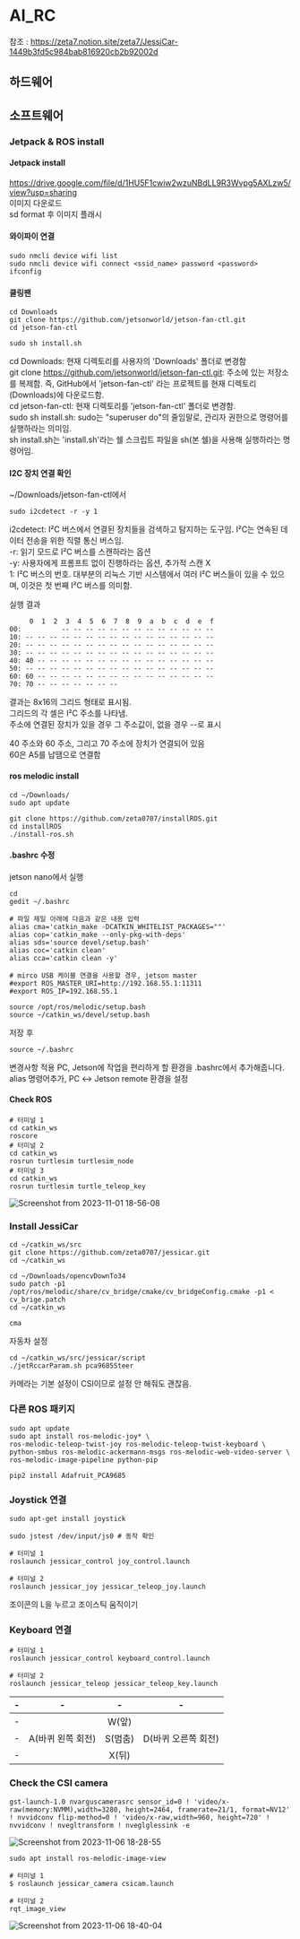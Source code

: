 # AI_RC
참조 : https://zeta7.notion.site/zeta7/JessiCar-1449b3fd5c984bab816920cb2b92002d
## 하드웨어

## 소프트웨어
### Jetpack & ROS install
#### Jetpack install
https://drive.google.com/file/d/1HU5F1cwiw2wzuNBdLL9R3Wvpg5AXLzw5/view?usp=sharing  
이미지 다운로드  
sd format 후 이미지 플래시  

#### 와이파이 연결
```
sudo nmcli device wifi list
sudo nmcli device wifi connect <ssid_name> password <password>
ifconfig
```

#### 쿨링팬
```
cd Downloads
git clone https://github.com/jetsonworld/jetson-fan-ctl.git
cd jetson-fan-ctl

sudo sh install.sh
```

cd Downloads: 현재 디렉토리를 사용자의 'Downloads' 폴더로 변경함  
git clone https://github.com/jetsonworld/jetson-fan-ctl.git: 주소에 있는 저장소를 복제함. 즉, GitHub에서 'jetson-fan-ctl' 라는 프로젝트를 현재 디렉토리(Downloads)에 다운로드함.  
cd jetson-fan-ctl: 현재 디렉토리를 'jetson-fan-ctl' 폴더로 변경함.  
sudo sh install.sh: sudo는 "superuser do"의 줄임말로, 관리자 권한으로 명령어를 실행하라는 의미임.  
sh install.sh는 'install.sh'라는 쉘 스크립트 파일을 sh(본 쉘)을 사용해 실행하라는 명령어임.  

#### I2C 장치 연결 확인
~/Downloads/jetson-fan-ctl에서
```
sudo i2cdetect -r -y 1
```
i2cdetect: I²C 버스에서 연결된 장치들을 검색하고 탐지하는 도구임. I²C는 연속된 데이터 전송을 위한 직렬 통신 버스임.  
-r: 읽기 모드로 I²C 버스를 스캔하라는 옵션  
-y: 사용자에게 프롬프트 없이 진행하라는 옵션, 추가적 스캔 X  
1: I²C 버스의 번호. 대부분의 리눅스 기반 시스템에서 여러 I²C 버스들이 있을 수 있으며, 이것은 첫 번째 I²C 버스를 의미함.  
  
실행 결과
```
     0  1  2  3  4  5  6  7  8  9  a  b  c  d  e  f
00:          -- -- -- -- -- -- -- -- -- -- -- -- -- 
10: -- -- -- -- -- -- -- -- -- -- -- -- -- -- -- -- 
20: -- -- -- -- -- -- -- -- -- -- -- -- -- -- -- -- 
30: -- -- -- -- -- -- -- -- -- -- -- -- -- -- -- -- 
40: 40 -- -- -- -- -- -- -- -- -- -- -- -- -- -- -- 
50: -- -- -- -- -- -- -- -- -- -- -- -- -- -- -- -- 
60: 60 -- -- -- -- -- -- -- -- -- -- -- -- -- -- -- 
70: 70 -- -- -- -- -- -- --
```
결과는 8x16의 그리드 형태로 표시됨.  
그리드의 각 셀은 I²C 주소를 나타냄.  
주소에 연결된 장치가 있을 경우 그 주소값이, 없을 경우 --로 표시  
  
40 주소와 60 주소, 그리고 70 주소에 장치가 연결되어 있음  
60은 A5를 납땜으로 연결함

#### ros melodic install
```
cd ~/Downloads/
sudo apt update

git clone https://github.com/zeta0707/installROS.git
cd installROS
./install-ros.sh
```

#### .bashrc 수정
jetson nano에서 실행
```
cd
gedit ~/.bashrc 
```
```
# 파일 제일 아래에 다음과 같은 내용 입력
alias cma='catkin_make -DCATKIN_WHITELIST_PACKAGES=""'
alias cop='catkin_make --only-pkg-with-deps'
alias sds='source devel/setup.bash'
alias coc='catkin clean'
alias cca='catkin clean -y'

# mirco USB 케이블 연결을 사용할 경우, jetson master
#export ROS_MASTER_URI=http://192.168.55.1:11311
#export ROS_IP=192.168.55.1

source /opt/ros/melodic/setup.bash
source ~/catkin_ws/devel/setup.bash
```
저장 후
```
source ~/.bashrc
```
변경사항 적용
PC, Jetson에 작업을 편리하게 할 환경을 .bashrc에서 추가해줍니다. alias 명령어추가, PC ↔ Jetson remote 환경을 설정

#### Check ROS
```
# 터미널 1
cd catkin_ws
roscore
# 터미널 2
cd catkin_ws
rosrun turtlesim turtlesim_node
# 터미널 3
cd catkin_ws
rosrun turtlesim turtle_teleop_key
```
![Screenshot from 2023-11-01 18-56-08](https://github.com/server-123/AI_RC/assets/73692229/afec4eb0-3285-4007-93bb-dfee60dff6fd)


### Install JessiCar
```
cd ~/catkin_ws/src
git clone https://github.com/zeta0707/jessicar.git
cd ~/catkin_ws

cd ~/Downloads/opencvDownTo34
sudo patch -p1 /opt/ros/melodic/share/cv_bridge/cmake/cv_bridgeConfig.cmake -p1 < cv_brige.patch
cd ~/catkin_ws

cma
```  
자동차 설정
```
cd ~/catkin_ws/src/jessicar/script
./jetRccarParam.sh pca9685Steer
```  
카메라는 기본 설정이 CSI이므로 설정 안 해줘도 괜찮음.

### 다른 ROS 패키지
```
sudo apt update
sudo apt install ros-melodic-joy* \
ros-melodic-teleop-twist-joy ros-melodic-teleop-twist-keyboard \
python-smbus ros-melodic-ackermann-msgs ros-melodic-web-video-server \
ros-melodic-image-pipeline python-pip

pip2 install Adafruit_PCA9685
```

### Joystick 연결
```
sudo apt-get install joystick

sudo jstest /dev/input/js0 # 동작 확인
```
```
# 터미널 1
roslaunch jessicar_control joy_control.launch

# 터미널 2
roslaunch jessicar_joy jessicar_teleop_joy.launch
```
조이콘의 L을 누르고 조이스틱 움직이기

### Keyboard 연결
```
# 터미널 1
roslaunch jessicar_control keyboard_control.launch

# 터미널 2
roslaunch jessicar_teleop jessicar_teleop_key.launch
```

-|-|-|-
---|:---:|:---:|:---:
-||W(앞)|
-|A(바퀴 왼쪽 회전)|S(멈춤)|D(바퀴 오른쪽 회전)
-||X(뒤)|


### Check the CSI camera
```
gst-launch-1.0 nvarguscamerasrc sensor_id=0 ! 'video/x-raw(memory:NVMM),width=3280, height=2464, framerate=21/1, format=NV12' ! nvvidconv flip-method=0 ! 'video/x-raw,width=960, height=720' ! nvvidconv ! nvegltransform ! nveglglessink -e
```
![Screenshot from 2023-11-06 18-28-55](https://github.com/server-123/AI_RC/assets/73692229/6c9fb70f-6a52-4a0f-8aa8-346118ba56ab)

```
sudo apt install ros-melodic-image-view
```

```
# 터미널 1
$ roslaunch jessicar_camera csicam.launch

# 터미널 2
rqt_image_view
```
![Screenshot from 2023-11-06 18-40-04](https://github.com/server-123/AI_RC/assets/73692229/62064e2b-a00a-428a-a4db-31f662b574b5)
